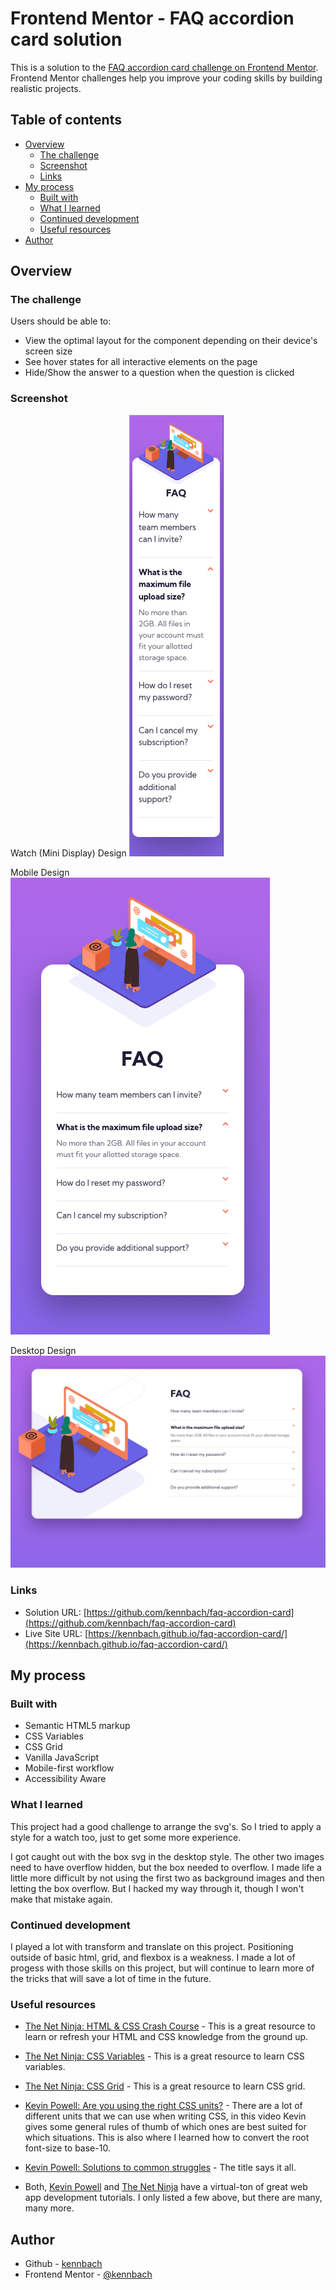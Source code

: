 # Frontend Mentor - FAQ accordion card solution

This is a solution to the [FAQ accordion card challenge on Frontend Mentor](https://www.frontendmentor.io/challenges/faq-accordion-card-XlyjD0Oam). Frontend Mentor challenges help you improve your coding skills by building realistic projects.

## Table of contents

- [Overview](#overview)
  - [The challenge](#the-challenge)
  - [Screenshot](#screenshot)
  - [Links](#links)
- [My process](#my-process)
  - [Built with](#built-with)
  - [What I learned](#what-i-learned)
  - [Continued development](#continued-development)
  - [Useful resources](#useful-resources)
- [Author](#author)

## Overview

### The challenge

Users should be able to:

- View the optimal layout for the component depending on their device's screen size
- See hover states for all interactive elements on the page
- Hide/Show the answer to a question when the question is clicked

### Screenshot

Watch (Mini Display) Design
![](screenshot-watch.png)

Mobile Design
![](screenshot-mobile.png)

Desktop Design
![](screenshot-desktop.png)

### Links

- Solution URL: [https://github.com/kennbach/faq-accordion-card](https://github.com/kennbach/faq-accordion-card)
- Live Site URL: [https://kennbach.github.io/faq-accordion-card/](https://kennbach.github.io/faq-accordion-card/)

## My process

### Built with

- Semantic HTML5 markup
- CSS Variables
- CSS Grid
- Vanilla JavaScript
- Mobile-first workflow
- Accessibility Aware

### What I learned

This project had a good challenge to arrange the svg's. So I tried to apply a style for a watch too, just to get some more experience.

I got caught out with the box svg in the desktop style. The other two images need to have overflow hidden, but the box needed to overflow. I made life a little more difficult by not using the first two as background images and then letting the box overflow. But I hacked my way through it, though I won't make that mistake again.

### Continued development

I played a lot with transform and translate on this project. Positioning outside of basic html, grid, and flexbox is a weakness. I made a lot of progess with those skills on this project, but will continue to learn more of the tricks that will save a lot of time in the future.

### Useful resources

- [The Net Ninja: HTML & CSS Crash Course](https://youtube.com/playlist?list=PL4cUxeGkcC9ivBf_eKCPIAYXWzLlPAm6G) - This is a great resource to learn or refresh your HTML and CSS knowledge from the ground up.

- [The Net Ninja: CSS Variables](https://youtube.com/playlist?list=PL4cUxeGkcC9ii5PB2UMyYH7QFZWfGnVgZ) - This is a great resource to learn CSS variables.

- [The Net Ninja: CSS Grid](https://youtube.com/playlist?list=PL4cUxeGkcC9itC4TxYMzFCfveyutyPOCY) - This is a great resource to learn CSS grid.

- [Kevin Powell: Are you using the right CSS units?](https://youtu.be/N5wpD9Ov_To) - There are a lot of different units that we can use when writing CSS, in this video Kevin gives some general rules of thumb of which ones are best suited for which situations. This is also where I learned how to convert the root font-size to base-10.

- [Kevin Powell: Solutions to common struggles](https://www.youtube.com/playlist?list=PL4-IK0AVhVjMbyomzxwNOECQwioJLxX6n) - The title says it all.

- Both, [Kevin Powell](https://www.youtube.com/kepowob) and [The Net Ninja](https://www.youtube.com/c/TheNetNinja) have a virtual-ton of great web app development tutorials. I only listed a few above, but there are many, many more.

## Author

- Github - [kennbach](https://github.com/kennbach)
- Frontend Mentor - [@kennbach](https://www.frontendmentor.io/profile/kennbach)

